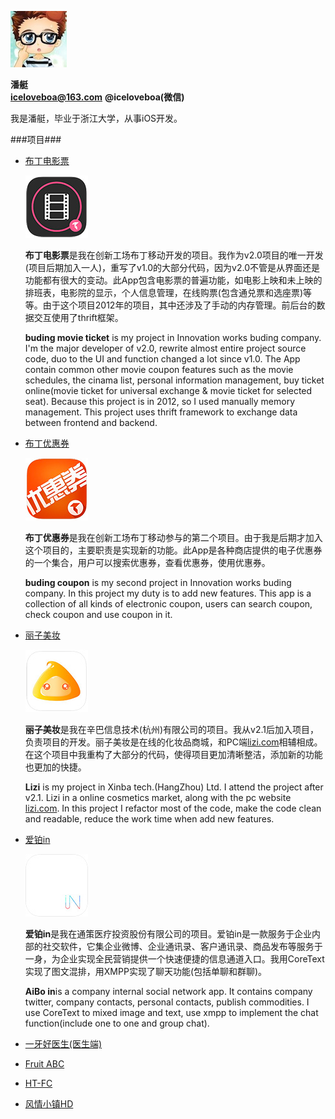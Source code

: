![avatar image](avatar.jpg "Avatar")

**潘艇**  
**iceloveboa@163.com** **@iceloveboa(微信)**  

我是潘艇，毕业于浙江大学，从事iOS开发。

###项目###

* [布丁电影票](https://itunes.apple.com/cn/app/bu-ding-dian-ying-piao-shou/id697729329?mt=8)
  
  ![icon](buding.jpg "buding")
  
  **布丁电影票**是我在创新工场布丁移动开发的项目。我作为v2.0项目的唯一开发(项目后期加入一人)，重写了v1.0的大部分代码，因为v2.0不管是从界面还是功能都有很大的变动。此App包含电影票的普遍功能，如电影上映和未上映的排班表，电影院的显示，个人信息管理，在线购票(包含通兑票和选座票)等等。由于这个项目2012年的项目，其中还涉及了手动的内存管理。前后台的数据交互使用了thrift框架。
  
  **buding movie ticket** is my project in Innovation works buding company. I'm the major developer of v2.0, rewrite almost entire project source code, duo to the UI and function changed a lot since v1.0. The App contain common other movie coupon features such as the movie schedules, the cinama list, personal information management, buy ticket online(movie ticket for universal exchange & movie ticket for selected seat). Because this project is in 2012, so I used manually memory management. This project uses thrift framework to exchange data between frontend and backend.
  
 * [布丁优惠券](https://itunes.apple.com/cn/app/mai-dang-lao-ken-ji-you-hui/id688786968?mt=8)
    
    ![icon](youhuiquan.jpg "youhuiquan")
    
    **布丁优惠券**是我在创新工场布丁移动参与的第二个项目。由于我是后期才加入这个项目的，主要职责是实现新的功能。此App是各种商店提供的电子优惠券的一个集合，用户可以搜索优惠券，查看优惠券，使用优惠券。
    
    **buding coupon** is my second project in Innovation works buding company. In this project my duty is to add new features. This app is a collection of all kinds of electronic coupon, users can search coupon, check coupon and use coupon in it.

 * [丽子美妆](https://itunes.apple.com/cn/app/nala-na-la-zui-zhuan-ye-zheng/id807013712?l=en&mt=8)
 
	![icon](lizi.jpg "lizi")
	
	**丽子美妆**是我在辛巴信息技术(杭州)有限公司的项目。我从v2.1后加入项目，负责项目的开发。丽子美妆是在线的化妆品商城，和PC端[lizi.com](http://www.lizi.com)相辅相成。在这个项目中我重构了大部分的代码，使得项目更加清晰整洁，添加新的功能也更加的快捷。
	
	**Lizi** is my project in Xinba tech.(HangZhou) Ltd. I attend the project after v2.1. Lizi in a online cosmetics market, along with the pc website [lizi.com](http://www.lizi.com). In this project I refactor most of the code, make the code clean and readable, reduce the work time when add new features.
	
 * [爱铂in](https://itunes.apple.com/cn/app/ai-boin/id726980709?mt=8)
 
 	![icon](in.jpg "in")
 	
 	**爱铂in**是我在通策医疗投资股份有限公司的项目。爱铂in是一款服务于企业内部的社交软件，它集企业微博、企业通讯录、客户通讯录、商品发布等服务于一身，为企业实现全民营销提供一个快速便捷的信息通道入口。我用CoreText实现了图文混排，用XMPP实现了聊天功能(包括单聊和群聊)。
 	
 	**AiBo in**is a company internal social network app. It contains company twitter, company contacts, personal contacts, publish commodities. I use CoreText to mixed image and text, use xmpp to implement the chat function(include one to one and group chat).
 	
 * [一牙好医生(医生端)](https://itunes.apple.com/cn/app/yi-ya-hao-ya-yi-yi-sheng-duan/id598872328?mt=8)
 
 * [Fruit ABC](https://itunes.apple.com/cn/app/fruitabc/id432816122?mt=8)
 
 * [HT-FC](https://itunes.apple.com/cn/app/ht-fc/id466389256?mt=8)
 
 * [风情小镇HD](https://itunes.apple.com/cn/app/hang-zhou-feng-qing-xiao-zhenhd/id515898015?mt=8)
 





